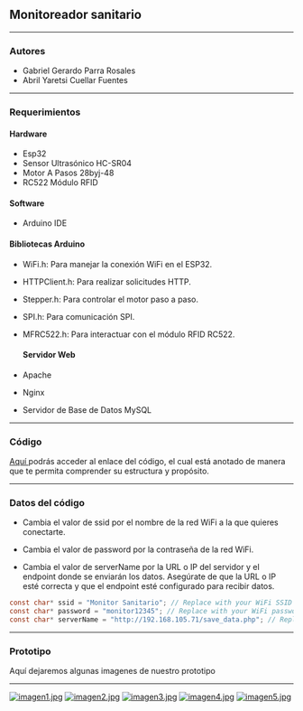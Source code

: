 ## Monitoreador sanitario

------------

### Autores 
- Gabriel Gerardo Parra Rosales
- Abril Yaretsi Cuellar Fuentes

------------

### Requerimientos
#### Hardware 
- Esp32
- Sensor Ultrasónico HC-SR04
- Motor A Pasos 28byj-48
- RC522 Módulo RFID

#### Software
- Arduino IDE

#### Bibliotecas Arduino
- WiFi.h: Para manejar la conexión WiFi en el ESP32.
- HTTPClient.h: Para realizar solicitudes HTTP.
- Stepper.h: Para controlar el motor paso a paso.
- SPI.h: Para comunicación SPI.
- MFRC522.h: Para interactuar con el módulo RFID RC522.

  #### Servidor Web
- Apache
- Nginx
- Servidor de Base de Datos MySQL

------------


### Código 
[Aquí ](https://github.com/Monitoreador/Prototipo/blob/9a9ba01c4b871aef2569257c4c182d00ce757c7d/proyecto_con_web.ino "Aquí ")podrás acceder al enlace del código, el cual está anotado de manera que te permita comprender su estructura y propósito.

------------

###  Datos del código 
- Cambia el valor de ssid por el nombre de la red WiFi a la que quieres conectarte.

- Cambia el valor de password por la contraseña de la red WiFi.

- Cambia el valor de serverName por la URL o IP del servidor y el endpoint donde se enviarán los datos. Asegúrate de que la URL o IP esté correcta y que el endpoint esté configurado para recibir datos.

```c
const char* ssid = "Monitor Sanitario"; // Replace with your WiFi SSID
const char* password = "monitor12345"; // Replace with your WiFi password
const char* serverName = "http://192.168.105.71/save_data.php"; // Replace with your server IP or domain

```

------------

### Prototipo 
Aquí dejaremos algunas imagenes de nuestro prototipo 

------------

[![imagen1.jpg](https://i.postimg.cc/y8HX3n6y/imagen1.jpg)](https://postimg.cc/CzcfWGqR)
[![imagen2.jpg](https://i.postimg.cc/0y0GYmbR/imagen2.jpg)](https://postimg.cc/Yvjmkv6b)
[![imagen3.jpg](https://i.postimg.cc/Gp3Fq2yB/imagen3.jpg)](https://postimg.cc/VJT0Nz41)
[![imagen4.jpg](https://i.postimg.cc/0Ntp3sYV/imagen4.jpg)](https://postimg.cc/DWXJJRYG)
[![imagen5.jpg](https://i.postimg.cc/vBcWwNXb/imagen5.jpg)](https://postimg.cc/zbYLnp9c)

